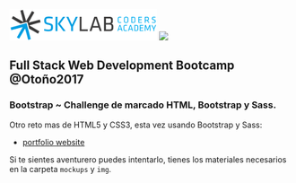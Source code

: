 [![Skylab](https://github.com/Iggy-Codes/logo-images/blob/master/logos/skylab-56.png)](http://www.skylabcoders.com/)
<a href="https://www.w3.org/"><img src="https://github.com/MarioTerron/logo-images/blob/master/logos/html5-css3-js.png" height= "56px"></a>

## Full Stack Web Development Bootcamp @Otoño2017

### Bootstrap ~ Challenge de marcado HTML, Bootstrap y Sass.

Otro reto mas de  HTML5 y CSS3, esta vez usando Bootstrap y Sass:

 + [portfolio website](https://mtzfactory.github.io/bootstrap-challenge-2/)

Si te sientes aventurero puedes intentarlo, tienes los materiales necesarios en la carpeta ```mockups``` y ```img```.
